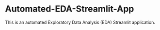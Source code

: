 # Automated-EDA-Streamlit-App
This is an automated Exploratory Data Analysis (EDA) Streamlit application.
